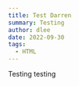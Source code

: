 ```yaml
---
title: Test Darren
summary: Testing
author: dlee
date: 2022-09-30
tags:
  - HTML
---
```

Testing testing